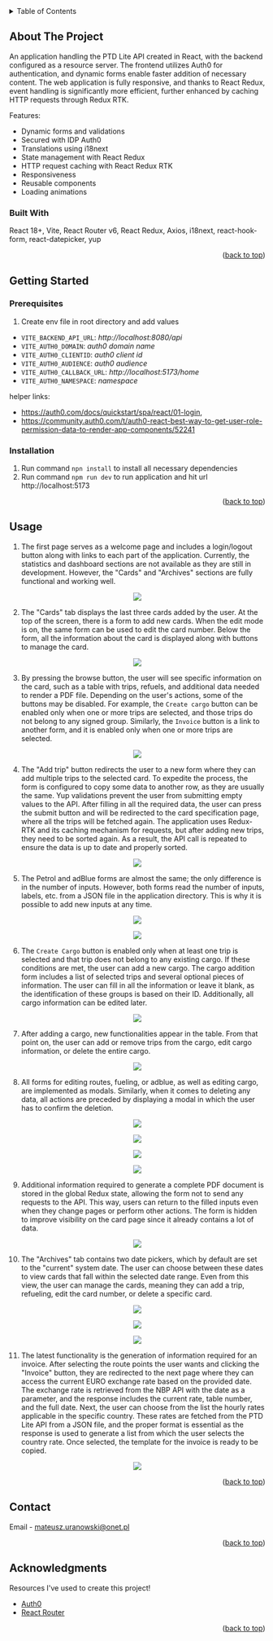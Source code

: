 <!-- TABLE OF CONTENTS -->
<details>
  <summary>Table of Contents</summary>
  <ol>
    <li>
      <a href="#about-the-project">About</a>
      <ul>
        <li><a href="#built-with">Built With</a></li>
      </ul>
    </li>
    <li>
      <a href="#getting-started">Getting Started</a>
      <ul>
        <li><a href="#prerequisites">Prerequisites</a></li>
        <li><a href="#installation">Installation</a></li>
      </ul>
    </li>
    <li><a href="#usage">Usage</a></li>
    <li><a href="#contact">Contact</a></li>
    <li><a href="#acknowledgments">Acknowledgments</a></li>
  </ol>
</details>

<!-- ABOUT THE PROJECT -->

## About The Project

An application handling the PTD Lite API created in React, with the backend configured as a resource server. The
frontend utilizes Auth0 for authentication, and dynamic forms enable faster addition of necessary content. The web
application is fully responsive, and thanks to React Redux, event handling is significantly more efficient, further
enhanced by caching HTTP requests through Redux RTK.

Features:

* Dynamic forms and validations
* Secured with IDP Auth0
* Translations using i18next
* State management with React Redux
* HTTP request caching with React Redux RTK
* Responsiveness
* Reusable components
* Loading animations

### Built With

React 18+, Vite, React Router v6, React Redux, Axios, i18next, react-hook-form, react-datepicker, yup

<p align="right">(<a href="#readme-top">back to top</a>)</p>

<!-- GETTING STARTED -->

## Getting Started

### Prerequisites

1. Create env file in root directory and add values

- `VITE_BACKEND_API_URL`: _http://localhost:8080/api_
- `VITE_AUTH0_DOMAIN`: _auth0 domain name_
- `VITE_AUTH0_CLIENTID`: _auth0 client id_
- `VITE_AUTH0_AUDIENCE`: _auth0 audience_
- `VITE_AUTH0_CALLBACK_URL`: _http://localhost:5173/home_
- `VITE_AUTH0_NAMESPACE`: _namespace_

helper links:

- https://auth0.com/docs/quickstart/spa/react/01-login,
- https://community.auth0.com/t/auth0-react-best-way-to-get-user-role-permission-data-to-render-app-components/52241

### Installation

1. Run command `npn install` to install all necessary dependencies
2. Run command `npm run dev` to run application and hit url http://localhost:5173

<p align="right">(<a href="#readme-top">back to top</a>)</p>

<!-- USAGE EXAMPLES -->

## Usage

1. The first page serves as a welcome page and includes a login/logout button along with links to each part of the
   application. Currently, the statistics and dashboard sections are not available as they are still in development.
   However, the "Cards" and "Archives" sections are fully functional and working well.

<p align="center">
  <img src="https://github.com/mateusz-uran/ptd-lite-mono/blob/dev/src/frontend/ptd-lite-ui/readmeimg/localhost.png">
</p>

2. The "Cards" tab displays the last three cards added by the user. At the top of the screen, there is a form to add new
   cards. When the edit mode is on, the same form can be used to edit the card number.
   Below the form, all the information about the card is displayed along with buttons to manage the card.

<p align="center">
  <img src="https://github.com/mateusz-uran/ptd-lite-mono/blob/dev/src/frontend/ptd-lite-ui/readmeimg/cards.png">
</p>

3. By pressing the browse button, the user will see specific information on the card, such as a table with trips,
   refuels, and additional data needed to render a PDF file. Depending on the user's actions, some of the buttons may be
   disabled.
   For example, the `Create cargo` button can be enabled only when one or more trips are selected, and those trips do
   not
   belong to any signed group.
   Similarly, the `Invoice` button is a link to another form, and it is enabled only when one or more trips are
   selected.

<p align="center">
  <img src="https://github.com/mateusz-uran/ptd-lite-mono/blob/dev/src/frontend/ptd-lite-ui/readmeimg/card_spec.png">
</p>

4. The "Add trip" button redirects the user to a new form where they can add multiple trips to the selected card. To
   expedite the process, the form is configured to copy some data to another row, as they are usually the same. Yup
   validations prevent the user from submitting empty values to the API. After filling in all the required data, the
   user can press the submit button and will be redirected to the card specification page, where all the trips will be
   fetched again.
   The application uses Redux-RTK and its caching mechanism for requests, but after adding new trips, they need to be
   sorted again. As a result, the API call is repeated to ensure the data is up to date and properly sorted.

<p align="center">
  <img src="https://github.com/mateusz-uran/ptd-lite-mono/blob/dev/src/frontend/ptd-lite-ui/readmeimg/add_trip.png">
</p>

5. The Petrol and adBlue forms are almost the same; the only difference is in the number of inputs. However, both forms
   read the number of inputs, labels, etc. from a JSON file in the application directory. This is why it is possible to
   add new inputs at any time.

<p align="center">
  <img src="https://github.com/mateusz-uran/ptd-lite-mono/blob/dev/src/frontend/ptd-lite-ui/readmeimg/add_blue.png">
</p>
<p align="center">
  <img src="https://github.com/mateusz-uran/ptd-lite-mono/blob/dev/src/frontend/ptd-lite-ui/readmeimg/add_petrol.png">
</p>

6. The `Create Cargo` button is enabled only when at least one trip is selected and that trip does not belong to any
   existing cargo. If these conditions are met, the user can add a new cargo. The cargo addition form includes a list of
   selected trips and several optional pieces of information. The user can fill in all the information or leave it
   blank, as the identification of these groups is based on their ID. Additionally, all cargo information can be edited
   later.

<p align="center">
  <img src="https://github.com/mateusz-uran/ptd-lite-mono/blob/dev/src/frontend/ptd-lite-ui/readmeimg/create_cargo.png">
</p>

7. After adding a cargo, new functionalities appear in the table. From that point on, the user can add or remove trips
   from the cargo, edit cargo information, or delete the entire cargo.

<p align="center">
  <img src="https://github.com/mateusz-uran/ptd-lite-mono/blob/dev/src/frontend/ptd-lite-ui/readmeimg/cargo.png">
</p>

8. All forms for editing routes, fueling, or adblue, as well as editing cargo, are implemented as modals. Similarly,
   when it comes to deleting any data, all actions are preceded by displaying a modal in which the user has to confirm
   the deletion.

<p align="center">
  <img src="https://github.com/mateusz-uran/ptd-lite-mono/blob/dev/src/frontend/ptd-lite-ui/readmeimg/edit_cargo.png">
</p>
<p align="center">
  <img src="https://github.com/mateusz-uran/ptd-lite-mono/blob/dev/src/frontend/ptd-lite-ui/readmeimg/edit_petrol.png">
</p>
<p align="center">
  <img src="https://github.com/mateusz-uran/ptd-lite-mono/blob/dev/src/frontend/ptd-lite-ui/readmeimg/edit_trip.png">
</p>
<p align="center">
  <img src="https://github.com/mateusz-uran/ptd-lite-mono/blob/dev/src/frontend/ptd-lite-ui/readmeimg/delete.png">
</p>

9. Additional information required to generate a complete PDF document is stored in the global Redux state, allowing the
   form not to send any requests to the API. This way, users can return to the filled inputs even when they change pages
   or perform other actions. The form is hidden to improve visibility on the card page since it already contains a lot
   of data.

<p align="center">
  <img src="https://github.com/mateusz-uran/ptd-lite-mono/blob/dev/src/frontend/ptd-lite-ui/readmeimg/additional.png">
</p>

10. The "Archives" tab contains two date pickers, which by default are set to the "current" system date. The user can
    choose between these dates to view cards that fall within the selected date range. Even from this view, the user can
    manage the cards, meaning they can add a trip, refueling, edit the card number, or delete a specific card.

<p align="center">
  <img src="https://github.com/mateusz-uran/ptd-lite-mono/blob/dev/src/frontend/ptd-lite-ui/readmeimg/archive.png">
</p>
<p align="center">
  <img src="https://github.com/mateusz-uran/ptd-lite-mono/blob/dev/src/frontend/ptd-lite-ui/readmeimg/archive2.png">
</p>
<p align="center">
  <img src="https://github.com/mateusz-uran/ptd-lite-mono/blob/dev/src/frontend/ptd-lite-ui/readmeimg/archive3.png">
</p>

11. The latest functionality is the generation of information required for an invoice. After selecting the route points
    the user wants and clicking the "Invoice" button, they are redirected to the next page where they can access the
    current EURO exchange rate based on the provided date. The exchange rate is retrieved from the NBP API with the date
    as a parameter, and the response includes the current rate, table number, and the full date.
    Next, the user can choose from the list the hourly rates applicable in the specific country. These rates are fetched
    from the PTD Lite API from a JSON file, and the proper format is essential as the response is used to generate a
    list
    from which the user selects the country rate. Once selected, the template for the invoice is ready to be copied.

<p align="center">
  <img src="https://github.com/mateusz-uran/ptd-lite-mono/blob/dev/src/frontend/ptd-lite-ui/readmeimg/invoice.png">
</p>

<p align="right">(<a href="#readme-top">back to top</a>)</p>

<!-- CONTACT -->

## Contact

Email - mateusz.uranowski@onet.pl

<p align="right">(<a href="#readme-top">back to top</a>)</p>

<!-- ACKNOWLEDGMENTS -->

## Acknowledgments

Resources I've used to create this project!

* [Auth0](https://auth0.com/)
* [React Router](https://reactrouter.com/en/main)

<p align="right">(<a href="#readme-top">back to top</a>)</p>
